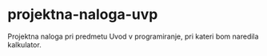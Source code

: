 # projektna-naloga-uvp
Projektna naloga pri predmetu Uvod v programiranje, pri kateri bom naredila kalkulator.
